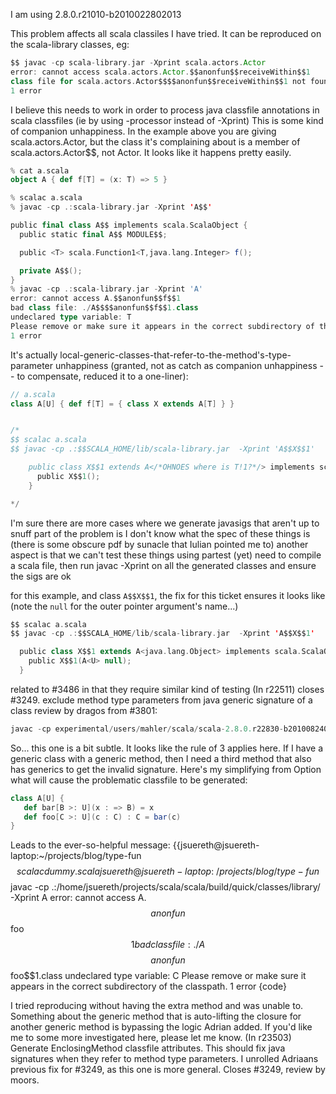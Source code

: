 	

I am using 2.8.0.r21010-b2010022802013

This problem affects all scala classiles I have tried.
It can be reproduced on the scala-library classes, eg:

```scala
$$ javac -cp scala-library.jar -Xprint scala.actors.Actor
error: cannot access scala.actors.Actor.$$anonfun$$receiveWithin$$1
class file for scala.actors.Actor$$$$anonfun$$receiveWithin$$1 not found
1 error
```

I believe this needs to work in order to process java classfile annotations in scala classfiles (ie by using -processor instead of -Xprint)
This is some kind of companion unhappiness.  In the example above you are giving scala.actors.Actor, but the class it's complaining about is a member of scala.actors.Actor$$, not Actor.  It looks like it happens pretty easily.
```scala
% cat a.scala 
object A { def f[T] = (x: T) => 5 }

% scalac a.scala 
% javac -cp .:scala-library.jar -Xprint 'A$$'

public final class A$$ implements scala.ScalaObject {
  public static final A$$ MODULE$$;

  public <T> scala.Function1<T,java.lang.Integer> f();

  private A$$();
}
% javac -cp .:scala-library.jar -Xprint 'A'
error: cannot access A.$$anonfun$$f$$1
bad class file: ./A$$$$anonfun$$f$$1.class
undeclared type variable: T
Please remove or make sure it appears in the correct subdirectory of the classpath.
1 error

```
It's actually local-generic-classes-that-refer-to-the-method's-type-parameter unhappiness (granted, not as catch as companion unhappiness -- to compensate, reduced it to a one-liner):

```scala
// a.scala
class A[U] { def f[T] = { class X extends A[T] } }


/*
$$ scalac a.scala
$$ javac -cp .:$$SCALA_HOME/lib/scala-library.jar  -Xprint 'A$$X$$1'

    public class X$$1 extends A</*OHNOES where is T!1?*/> implements scala.ScalaObject {
      public X$$1();
    }

*/
```
I'm sure there are more cases where we generate javasigs that aren't up to snuff
part of the problem is I don't know what the spec of these things is (there is some obscure pdf by sunacle that Iulian pointed me to)
another aspect is that we can't test these things using partest (yet)
need to compile a scala file, then run javac -Xprint on all the generated classes and ensure the sigs are ok

for this example, and class `A$$X$$1`, the fix for this ticket ensures it looks like (note the `null` for the outer pointer argument's name...) 

```scala
$$ scalac a.scala
$$ javac -cp .:$$SCALA_HOME/lib/scala-library.jar  -Xprint 'A$$X$$1'

  public class X$$1 extends A<java.lang.Object> implements scala.ScalaObject {
    public X$$1(A<U> null);
  }
```
related to #3486 in that they require similar kind of testing
(In r22511) closes #3249. exclude method type parameters from java generic signature of a class
review by dragos
from #3801:

```scala
javac -cp experimental/users/mahler/scala/scala-2.8.0.r22830-b20100824020153/lib/scala-library.jar -Xprint scala.actors.Actor error: cannot access scala.actors.Actor.$$anonfun$$respondOn$$1 bad class file: scala/actors/Actor$$$$anonfun$$respondOn$$1.class(scala/actors:Actor$$$$anonfun$$respondOn$$1.class) undeclared type variable: A Please remove or make sure it appears in the correct subdirectory of the classpath. 1 error
```
So... this one is a bit subtle.   It looks like the rule of 3 applies here.  If I have a generic class with a generic method, then I need a third method that also has generics to get the invalid signature.   Here's my simplifying from Option what will cause the problematic classfile to be generated:

```scala
class A[U] { 
   def bar[B >: U](x : => B) = x
   def foo[C >: U](c : C) : C = bar(c)
}
```

Leads to the ever-so-helpful message:
{{jsuereth@jsuereth-laptop:~/projects/blog/type-fun$$ scalac dummy.scala 
jsuereth@jsuereth-laptop:~/projects/blog/type-fun$$ javac -cp .:/home/jsuereth/projects/scala/scala/build/quick/classes/library/ -Xprint A
error: cannot access A.$$anonfun$$foo$$1
bad class file: ./A$$$$anonfun$$foo$$1.class
undeclared type variable: C
Please remove or make sure it appears in the correct subdirectory of the classpath.
1 error
{code}

I tried reproducing without having the extra method and was unable to.  Something about the generic method that is auto-lifting the closure for another generic method is bypassing the logic Adrian added.   If you'd like me to some more investigated here, please let me know.
(In r23503) Generate EnclosingMethod classfile attributes. 
This should fix java signatures when they refer to
method type parameters. I unrolled Adriaans previous fix 
for #3249, as this one is more general. Closes #3249, 
review by moors.
